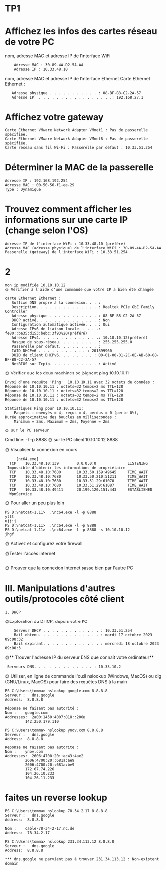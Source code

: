 # TP1 

# Affichez les infos des cartes réseau de votre PC

nom, adresse MAC et adresse IP de l'interface WiFi
```
    Adresse MAC : 30-89-4A-D2-5A-AA
    Adresse IP : 10.33.48.10
```
nom, adresse MAC et adresse IP de l'interface Ethernet
    Carte Ethernet Ethernet :
```
   Adresse physique . . . . . . . . . . . : 08-BF-B8-C2-2A-57
   Adresse IP  . . . . . . . . . . . . . . . . .: 192.168.27.1
```
# Affichez votre gateway
    Carte Ethernet VMware Network Adapter VMnet1 : Pas de passerelle spécifiée.
    Carte Ethernet VMware Network Adapter VMnet8 : Pas de passerelle spécifiée.
    Carte réseau sans fil Wi-Fi : Passerelle par défaut : 10.33.51.254

 # Déterminer la MAC de la passerelle   

    Adresse IP : 192.168.192.254
    Adresse MAC : 00-50-56-f1-ee-29
    Type : Dynamique

# Trouvez comment afficher les informations sur une carte IP (change selon l'OS)
    Adresse IP de l'interface WiFi : 10.33.48.10 (préféré)
    Adresse MAC (adresse physique) de l'interface WiFi : 30-89-4A-D2-5A-AA
    Passerelle (gateway) de l'interface WiFi : 10.33.51.254

# 2
    mon ip modifiée 10.10.10.12
    🌞 Vérifier à l'aide d'une commande que votre IP a bien été changée
```
carte Ethernet Ethernet :
   Suffixe DNS propre à la connexion. . . :
   Description. . . . . . . . . . . . . . : Realtek PCIe GbE Family Controller
   Adresse physique . . . . . . . . . . . : 08-BF-B8-C2-2A-57
   DHCP activé. . . . . . . . . . . . . . : Non
   Configuration automatique activée. . . : Oui
   Adresse IPv6 de liaison locale. . . . .: fe80::ba35:d153:bebc:3f93%20(préféré)
   Adresse IPv4. . . . . . . . . . . . . .: 10.10.10.12(préféré)
   Masque de sous-réseau. . . . . . . . . : 255.255.255.0
   Passerelle par défaut. . . . . . . . . :
   IAID DHCPv6 . . . . . . . . . . . : 201899960
   DUID de client DHCPv6. . . . . . . . : 00-01-00-01-2C-0E-AB-60-08-BF-B8-C2-2A-57
   NetBIOS sur Tcpip. . . . . . . . . . . : Activé
```
🌞 Vérifier que les deux machines se joignent
    ping 10.10.10.11
```
Envoi d’une requête 'Ping'  10.10.10.11 avec 32 octets de données :
Réponse de 10.10.10.11 : octets=32 temps=2 ms TTL=128
Réponse de 10.10.10.11 : octets=32 temps=2 ms TTL=128
Réponse de 10.10.10.11 : octets=32 temps=2 ms TTL=128
Réponse de 10.10.10.11 : octets=32 temps=2 ms TTL=128

Statistiques Ping pour 10.10.10.11:
    Paquets : envoyés = 4, reçus = 4, perdus = 0 (perte 0%),
Durée approximative des boucles en millisecondes :
    Minimum = 2ms, Maximum = 2ms, Moyenne = 2ms
```
    🌞 sur le PC serveur 
Cmd line: -l -p 8888
    🌞 sur le PC client
10.10.10.12 8888

🌞 Visualiser la connexion en cours
```
     [nc64.exe]
  TCP    10.33.48.10:139        0.0.0.0:0              LISTENING
 Impossible d’obtenir les informations de propriétaire
  TCP    10.33.48.10:7680       10.33.50.159:49645     TIME_WAIT
  TCP    10.33.48.10:7680       10.33.50.210:51211     TIME_WAIT
  TCP    10.33.48.10:7680       10.33.51.29:61070      TIME_WAIT
  TCP    10.33.48.10:7680       10.33.51.29:61087      TIME_WAIT
  TCP    10.33.48.10:49411      20.199.120.151:443     ESTABLISHED
  WpnService
  ```
🌞 Pour aller un peu plus loin
 ``` 
PS D:\netcat-1.11>  .\nc64.exe -l -p 8888
yttt
ujjjj
PS D:\netcat-1.11>  .\nc64.exe -l -p 8888
PS D:\netcat-1.11>  .\nc64.exe -l -p 8888 -s 10.10.10.12
jhgf
```
🌞 Activez et configurez votre firewall


🌞Tester l'accès internet

```

```

🌞 Prouver que la connexion Internet passe bien par l'autre PC

# III. Manipulations d'autres outils/protocoles côté client
    1. DHCP

🌞Exploration du DHCP, depuis votre PC

```
    Serveur DHCP . . . . . . . . . . . . . : 10.33.51.254
    Bail obtenu. . . . . . . . . . . . . . : mardi 17 octobre 2023 09:00:32
    Bail expirant. . . . . . . . . . . . . : mercredi 18 octobre 2023 09:00:3
```
🌞** Trouver l'adresse IP du serveur DNS que connaît votre ordinateur**

```
 Serveurs DNS. . .  . . . . . . . . . . : 10.33.10.2
 ```

 🌞 Utiliser, en ligne de commande l'outil nslookup (Windows, MacOS) ou dig (GNU/Linux, MacOS) pour faire des requêtes DNS à la main

 ```
PS C:\Users\tomma> nslookup google.com 8.8.8.8
Serveur :   dns.google
Address:  8.8.8.8

Réponse ne faisant pas autorité :
Nom :    google.com
Addresses:  2a00:1450:4007:818::200e
          142.250.179.110

PS C:\Users\tomma> nslookup ynov.com 8.8.8.8
Serveur :   dns.google
Address:  8.8.8.8

Réponse ne faisant pas autorité :
Nom :    ynov.com
Addresses:  2606:4700:20::ac43:4ae2
          2606:4700:20::681a:ae9
          2606:4700:20::681a:be9
          172.67.74.226
          104.26.10.233
          104.26.11.233
 ```
# faites un reverse lookup
 ```
 PS C:\Users\tomma> nslookup 78.34.2.17 8.8.8.8
Serveur :   dns.google
Address:  8.8.8.8

Nom :    cable-78-34-2-17.nc.de
Address:  78.34.2.17

PS C:\Users\tomma> nslookup 231.34.113.12 8.8.8.8
Serveur :   dns.google
Address:  8.8.8.8

*** dns.google ne parvient pas à trouver 231.34.113.12 : Non-existent domain
```